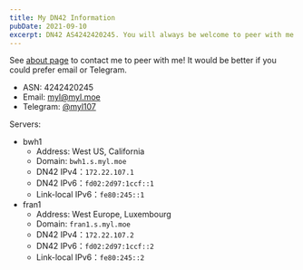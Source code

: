 ```yaml
---
title: My DN42 Information
pubDate: 2021-09-10
excerpt: DN42 AS4242420245. You will always be welcome to peer with me!
---
```


See [about page](/pages/about/) to contact me to peer with me!
It would be better if you could prefer email or Telegram.

- ASN: 4242420245
- Email: [myl@myl.moe](mailto:myl@myl.moe)
- Telegram: [@myl107](https://t.me/myl107)

Servers:

- bwh1
    - Address: West US, California
    - Domain: `bwh1.s.myl.moe`
    - DN42 IPv4：`172.22.107.1`
    - DN42 IPv6：`fd02:2d97:1ccf::1`
    - Link-local IPv6：`fe80:245::1`
- fran1
    - Address: West Europe, Luxembourg
    - Domain: `fran1.s.myl.moe`
    - DN42 IPv4：`172.22.107.2`
    - DN42 IPv6：`fd02:2d97:1ccf::2`
    - Link-local IPv6：`fe80:245::2`

